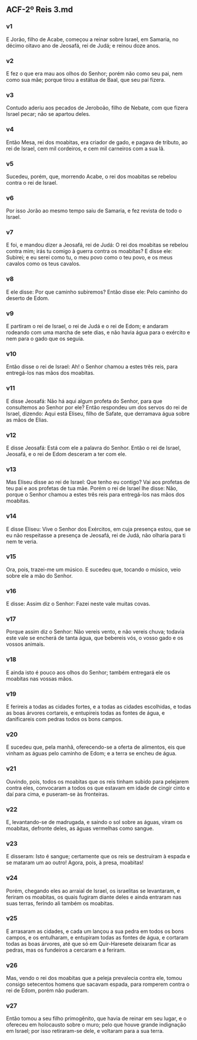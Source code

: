 ## ACF-2º Reis 3.md
### v1
 E Jorão, filho de Acabe, começou a reinar sobre Israel, em Samaria, no décimo oitavo ano de Jeosafá, rei de Judá; e reinou doze anos.
### v2
 E fez o que era mau aos olhos do Senhor; porém não como seu pai, nem como sua mãe; porque tirou a estátua de Baal, que seu pai fizera.
### v3
 Contudo aderiu aos pecados de Jeroboão, filho de Nebate, com que fizera Israel pecar; não se apartou deles.
### v4
 Então Mesa, rei dos moabitas, era criador de gado, e pagava de tributo, ao rei de Israel, cem mil cordeiros, e cem mil carneiros com a sua lã.
### v5
 Sucedeu, porém, que, morrendo Acabe, o rei dos moabitas se rebelou contra o rei de Israel.
### v6
 Por isso Jorão ao mesmo tempo saiu de Samaria, e fez revista de todo o Israel.
### v7
 E foi, e mandou dizer a Jeosafá, rei de Judá: O rei dos moabitas se rebelou contra mim; irás tu comigo à guerra contra os moabitas? E disse ele: Subirei; e eu serei como tu, o meu povo como o teu povo, e os meus cavalos como os teus cavalos.
### v8
 E ele disse: Por que caminho subiremos? Então disse ele: Pelo caminho do deserto de Edom.
### v9
 E partiram o rei de Israel, o rei de Judá e o rei de Edom; e andaram rodeando com uma marcha de sete dias, e não havia água para o exército e nem para o gado que os seguia.
### v10
 Então disse o rei de Israel: Ah! o Senhor chamou a estes três reis, para entregá-los nas mãos dos moabitas.
### v11
 E disse Jeosafá: Não há aqui algum profeta do Senhor, para que consultemos ao Senhor por ele? Então respondeu um dos servos do rei de Israel, dizendo: Aqui está Eliseu, filho de Safate, que derramava água sobre as mãos de Elias.
### v12
 E disse Jeosafá: Está com ele a palavra do Senhor. Então o rei de Israel, Jeosafá, e o rei de Edom desceram a ter com ele.
### v13
 Mas Eliseu disse ao rei de Israel: Que tenho eu contigo? Vai aos profetas de teu pai e aos profetas de tua mãe. Porém o rei de Israel lhe disse: Não, porque o Senhor chamou a estes três reis para entregá-los nas mãos dos moabitas.
### v14
 E disse Eliseu: Vive o Senhor dos Exércitos, em cuja presença estou, que se eu não respeitasse a presença de Jeosafá, rei de Judá, não olharia para ti nem te veria.
### v15
 Ora, pois, trazei-me um músico. E sucedeu que, tocando o músico, veio sobre ele a mão do Senhor.
### v16
 E disse: Assim diz o Senhor: Fazei neste vale muitas covas.
### v17
 Porque assim diz o Senhor: Não vereis vento, e não vereis chuva; todavia este vale se encherá de tanta água, que bebereis vós, o vosso gado e os vossos animais.
### v18
 E ainda isto é pouco aos olhos do Senhor; também entregará ele os moabitas nas vossas mãos.
### v19
 E ferireis a todas as cidades fortes, e a todas as cidades escolhidas, e todas as boas árvores cortareis, e entupireis todas as fontes de água, e danificareis com pedras todos os bons campos.
### v20
 E sucedeu que, pela manhã, oferecendo-se a oferta de alimentos, eis que vinham as águas pelo caminho de Edom; e a terra se encheu de água.
### v21
 Ouvindo, pois, todos os moabitas que os reis tinham subido para pelejarem contra eles, convocaram a todos os que estavam em idade de cingir cinto e daí para cima, e puseram-se às fronteiras.
### v22
 E, levantando-se de madrugada, e saindo o sol sobre as águas, viram os moabitas, defronte deles, as águas vermelhas como sangue.
### v23
 E disseram: Isto é sangue; certamente que os reis se destruíram à espada e se mataram um ao outro! Agora, pois, à presa, moabitas!
### v24
 Porém, chegando eles ao arraial de Israel, os israelitas se levantaram, e feriram os moabitas, os quais fugiram diante deles e ainda entraram nas suas terras, ferindo ali também os moabitas.
### v25
 E arrasaram as cidades, e cada um lançou a sua pedra em todos os bons campos, e os entulharam, e entupiram todas as fontes de água, e cortaram todas as boas árvores, até que só em Quir-Haresete deixaram ficar as pedras, mas os fundeiros a cercaram e a feriram.
### v26
 Mas, vendo o rei dos moabitas que a peleja prevalecia contra ele, tomou consigo setecentos homens que sacavam espada, para romperem contra o rei de Edom, porém não puderam.
### v27
 Então tomou a seu filho primogênito, que havia de reinar em seu lugar, e o ofereceu em holocausto sobre o muro; pelo que houve grande indignação em Israel; por isso retiraram-se dele, e voltaram para a sua terra.
